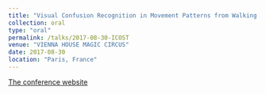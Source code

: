 ```yaml
---
title: "Visual Confusion Recognition in Movement Patterns from Walking Path and Motion Energy"
collection: oral
type: "oral"
permalink: /talks/2017-08-30-ICOST
venue: "VIENNA HOUSE MAGIC CIRCUS"
date: 2017-08-30
location: "Paris, France"
---
```


[The conference website](http://www.icostconference.org/2017/index.html)
